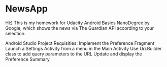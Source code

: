 # NewsApp
Hi:) This is my homework for Udacity Android Basics NanoDegree by Google, which shows the news via The Guardian API according to your selection.

Android Studio Project Requisities:
Implement the Preference Fragment
Launch a Settings Activity from a menu in the Main Activity
Use Uri.Builder class to add query parameters to the URL
Update and display the Preference Summary
